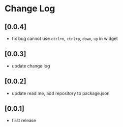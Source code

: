 # Change Log

## [0.0.4]
- fix bug cannot use `ctrl+n`, `ctrl+p`, `down`, `up` in widget

## [0.0.3]
- update change log

## [0.0.2]
- update read me, add repository to package.json

## [0.0.1]
- first release
